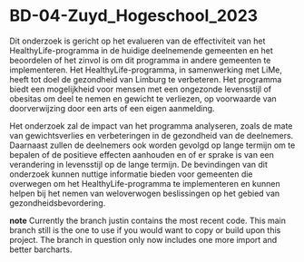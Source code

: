 # BD-04-Zuyd_Hogeschool_2023

Dit onderzoek is gericht op het evalueren van de effectiviteit van het HealthyLife-programma in de huidige deelnemende gemeenten en het beoordelen of het zinvol is om dit programma in andere gemeenten te implementeren. Het HealthyLife-programma, in samenwerking met LiMe, heeft tot doel de gezondheid van Limburg te verbeteren. Het programma biedt een mogelijkheid voor mensen met een ongezonde levensstijl of obesitas om deel te nemen en gewicht te verliezen, op voorwaarde van doorverwijzing door een arts of een eigen aanmelding.

Het onderzoek zal de impact van het programma analyseren, zoals de mate van gewichtsverlies en verbeteringen in de gezondheid van de deelnemers. Daarnaast zullen de deelnemers ook worden gevolgd op lange termijn om te bepalen of de positieve effecten aanhouden en of er sprake is van een verandering in levensstijl op de lange termijn. De bevindingen van dit onderzoek kunnen nuttige informatie bieden voor gemeenten die overwegen om het HealthyLife-programma te implementeren en kunnen helpen bij het nemen van weloverwogen beslissingen op het gebied van gezondheidsbevordering.

**note**
Currently the branch justin contains the most recent code. This main branch still is the one to use if you would want to copy or build upon this project.
The branch in question only now includes one more import and better barcharts.